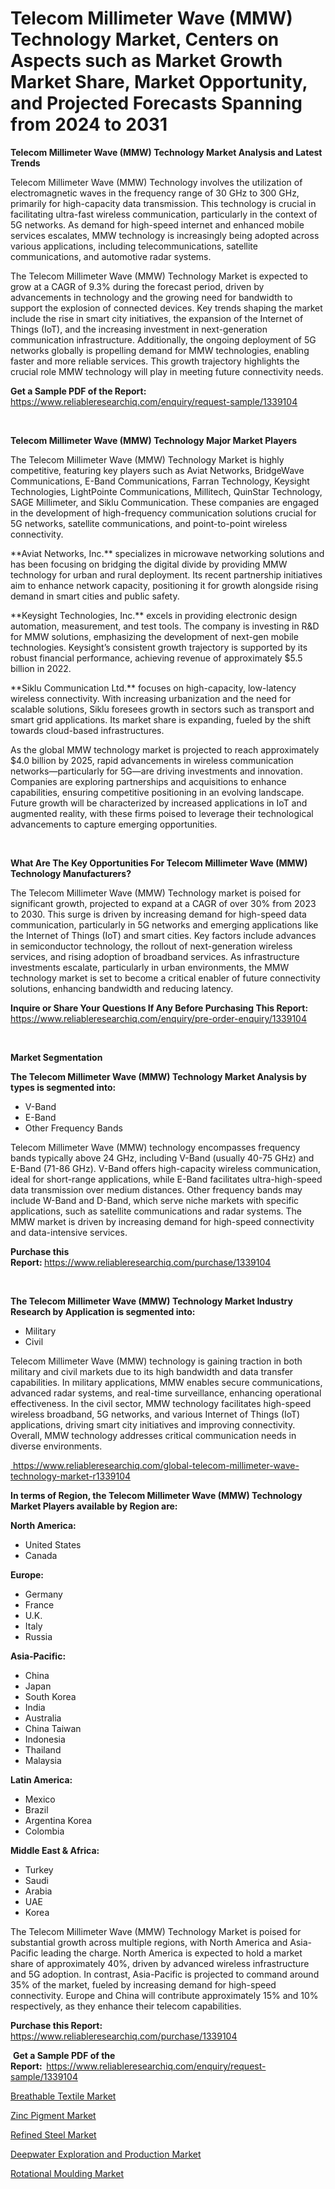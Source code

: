 <p><h1>Telecom Millimeter Wave (MMW) Technology Market, Centers on Aspects such as Market Growth Market Share, Market Opportunity, and Projected Forecasts Spanning from 2024 to 2031</h1></p><p><strong>Telecom Millimeter Wave (MMW) Technology Market Analysis and Latest Trends</strong></p>
<p><p>Telecom Millimeter Wave (MMW) Technology involves the utilization of electromagnetic waves in the frequency range of 30 GHz to 300 GHz, primarily for high-capacity data transmission. This technology is crucial in facilitating ultra-fast wireless communication, particularly in the context of 5G networks. As demand for high-speed internet and enhanced mobile services escalates, MMW technology is increasingly being adopted across various applications, including telecommunications, satellite communications, and automotive radar systems.</p><p>The Telecom Millimeter Wave (MMW) Technology Market is expected to grow at a CAGR of 9.3% during the forecast period, driven by advancements in technology and the growing need for bandwidth to support the explosion of connected devices. Key trends shaping the market include the rise in smart city initiatives, the expansion of the Internet of Things (IoT), and the increasing investment in next-generation communication infrastructure. Additionally, the ongoing deployment of 5G networks globally is propelling demand for MMW technologies, enabling faster and more reliable services. This growth trajectory highlights the crucial role MMW technology will play in meeting future connectivity needs.</p></p>
<p><strong>Get a Sample PDF of the Report:&nbsp;</strong> <a href="https://www.reliableresearchiq.com/enquiry/request-sample/1339104?utm_campaign=104&utm_medium=2&utm_source=Github&utm_content=ia&utm_term=19112024&utm_id=telecom-millimeter-wave-mmw-technology">https://www.reliableresearchiq.com/enquiry/request-sample/1339104</a></p>
<p>&nbsp;</p>
<p><strong>Telecom Millimeter Wave (MMW) Technology Major Market Players</strong></p>
<p><p>The Telecom Millimeter Wave (MMW) Technology Market is highly competitive, featuring key players such as Aviat Networks, BridgeWave Communications, E-Band Communications, Farran Technology, Keysight Technologies, LightPointe Communications, Millitech, QuinStar Technology, SAGE Millimeter, and Siklu Communication. These companies are engaged in the development of high-frequency communication solutions crucial for 5G networks, satellite communications, and point-to-point wireless connectivity.</p><p>**Aviat Networks, Inc.** specializes in microwave networking solutions and has been focusing on bridging the digital divide by providing MMW technology for urban and rural deployment. Its recent partnership initiatives aim to enhance network capacity, positioning it for growth alongside rising demand in smart cities and public safety.</p><p>**Keysight Technologies, Inc.** excels in providing electronic design automation, measurement, and test tools. The company is investing in R&D for MMW solutions, emphasizing the development of next-gen mobile technologies. Keysight’s consistent growth trajectory is supported by its robust financial performance, achieving revenue of approximately $5.5 billion in 2022.</p><p>**Siklu Communication Ltd.** focuses on high-capacity, low-latency wireless connectivity. With increasing urbanization and the need for scalable solutions, Siklu foresees growth in sectors such as transport and smart grid applications. Its market share is expanding, fueled by the shift towards cloud-based infrastructures.</p><p>As the global MMW technology market is projected to reach approximately $4.0 billion by 2025, rapid advancements in wireless communication networks—particularly for 5G—are driving investments and innovation. Companies are exploring partnerships and acquisitions to enhance capabilities, ensuring competitive positioning in an evolving landscape. Future growth will be characterized by increased applications in IoT and augmented reality, with these firms poised to leverage their technological advancements to capture emerging opportunities.</p></p>
<p>&nbsp;</p>
<p><strong>What Are The Key Opportunities For Telecom Millimeter Wave (MMW) Technology Manufacturers?</strong></p>
<p><p>The Telecom Millimeter Wave (MMW) Technology market is poised for significant growth, projected to expand at a CAGR of over 30% from 2023 to 2030. This surge is driven by increasing demand for high-speed data communication, particularly in 5G networks and emerging applications like the Internet of Things (IoT) and smart cities. Key factors include advances in semiconductor technology, the rollout of next-generation wireless services, and rising adoption of broadband services. As infrastructure investments escalate, particularly in urban environments, the MMW technology market is set to become a critical enabler of future connectivity solutions, enhancing bandwidth and reducing latency.</p></p>
<p><strong>Inquire or Share Your Questions If Any Before Purchasing This Report:</strong> <a href="https://www.reliableresearchiq.com/enquiry/pre-order-enquiry/1339104?utm_campaign=104&utm_medium=2&utm_source=Github&utm_content=ia&utm_term=19112024&utm_id=telecom-millimeter-wave-mmw-technology">https://www.reliableresearchiq.com/enquiry/pre-order-enquiry/1339104</a></p>
<p>&nbsp;</p>
<p><strong>Market Segmentation</strong></p>
<p><strong>The Telecom Millimeter Wave (MMW) Technology Market Analysis by types is segmented into:</strong></p>
<p><ul><li>V-Band</li><li>E-Band</li><li>Other Frequency Bands</li></ul></p>
<p><p>Telecom Millimeter Wave (MMW) technology encompasses frequency bands typically above 24 GHz, including V-Band (usually 40-75 GHz) and E-Band (71-86 GHz). V-Band offers high-capacity wireless communication, ideal for short-range applications, while E-Band facilitates ultra-high-speed data transmission over medium distances. Other frequency bands may include W-Band and D-Band, which serve niche markets with specific applications, such as satellite communications and radar systems. The MMW market is driven by increasing demand for high-speed connectivity and data-intensive services.</p></p>
<p><strong>Purchase this Report:&nbsp;</strong><a href="https://www.reliableresearchiq.com/purchase/1339104?utm_campaign=104&utm_medium=2&utm_source=Github&utm_content=ia&utm_term=19112024&utm_id=telecom-millimeter-wave-mmw-technology">https://www.reliableresearchiq.com/purchase/1339104</a></p>
<p>&nbsp;</p>
<p><strong>The Telecom Millimeter Wave (MMW) Technology Market Industry Research by Application is segmented into:</strong></p>
<p><ul><li>Military</li><li>Civil</li></ul></p>
<p><p>Telecom Millimeter Wave (MMW) technology is gaining traction in both military and civil markets due to its high bandwidth and data transfer capabilities. In military applications, MMW enables secure communications, advanced radar systems, and real-time surveillance, enhancing operational effectiveness. In the civil sector, MMW technology facilitates high-speed wireless broadband, 5G networks, and various Internet of Things (IoT) applications, driving smart city initiatives and improving connectivity. Overall, MMW technology addresses critical communication needs in diverse environments.</p></p>
<p><a href="https://www.reliableresearchiq.com/global-telecom-millimeter-wave-technology-market-r1339104?utm_campaign=104&utm_medium=2&utm_source=Github&utm_content=ia&utm_term=19112024&utm_id=telecom-millimeter-wave-mmw-technology">&nbsp;https://www.reliableresearchiq.com/global-telecom-millimeter-wave-technology-market-r1339104</a></p>
<p><strong>In terms of Region, the Telecom Millimeter Wave (MMW) Technology Market Players available by Region are:</strong></p>
<p>
    <p> <strong> North America: </strong>
        <ul>
            <li>United States</li>
            <li>Canada</li>
        </ul>
        </p> 
    <p> <strong> Europe: </strong>
        <ul>
            <li>Germany</li>
            <li>France</li>
            <li>U.K.</li>
            <li>Italy</li>
            <li>Russia</li>
        </ul>
        </p> 
    <p> <strong> Asia-Pacific: </strong>
        <ul>
            <li>China</li>
            <li>Japan</li>
            <li>South Korea</li>
            <li>India</li>
            <li>Australia</li>
            <li>China Taiwan</li>
            <li>Indonesia</li>
            <li>Thailand</li>
            <li>Malaysia</li>
        </ul>
        </p> 
    <p> <strong> Latin America: </strong>
        <ul>
            <li>Mexico</li>
            <li>Brazil</li>
            <li>Argentina Korea</li>
            <li>Colombia</li>
        </ul>
        </p> 
    <p> <strong> Middle East & Africa: </strong>
        <ul>
            <li>Turkey</li>
            <li>Saudi</li>
            <li>Arabia</li>
            <li>UAE</li>
            <li>Korea</li>
        </ul>
    </p>
    </p>
<p><p>The Telecom Millimeter Wave (MMW) Technology Market is poised for substantial growth across multiple regions, with North America and Asia-Pacific leading the charge. North America is expected to hold a market share of approximately 40%, driven by advanced wireless infrastructure and 5G adoption. In contrast, Asia-Pacific is projected to command around 35% of the market, fueled by increasing demand for high-speed connectivity. Europe and China will contribute approximately 15% and 10% respectively, as they enhance their telecom capabilities.</p></p>
<p><strong>Purchase this Report: </strong><a href="https://www.reliableresearchiq.com/purchase/1339104?utm_campaign=104&utm_medium=2&utm_source=Github&utm_content=ia&utm_term=19112024&utm_id=telecom-millimeter-wave-mmw-technology">https://www.reliableresearchiq.com/purchase/1339104</a></p>
<p>&nbsp;<strong>Get a Sample PDF of the Report:&nbsp;&nbsp;</strong><a href="https://www.reliableresearchiq.com/enquiry/request-sample/1339104?utm_campaign=104&utm_medium=2&utm_source=Github&utm_content=ia&utm_term=19112024&utm_id=telecom-millimeter-wave-mmw-technology">https://www.reliableresearchiq.com/enquiry/request-sample/1339104</a></p>
<p><strong></strong></p>
<p><p><a href="https://www.linkedin.com/pulse/breathable-textile-market-global-trends-forecast-2024-2031-c5cne?utm_campaign=104&utm_medium=2&utm_source=Github&utm_content=ia&utm_term=19112024&utm_id=telecom-millimeter-wave-mmw-technology">Breathable Textile Market</a></p><p><a href="https://www.linkedin.com/pulse/zinc-pigment-market-size-growth-trends-statistics-forecasts-qgmfe?utm_campaign=104&utm_medium=2&utm_source=Github&utm_content=ia&utm_term=19112024&utm_id=telecom-millimeter-wave-mmw-technology">Zinc Pigment Market</a></p><p><a href="https://www.linkedin.com/pulse/strategic-forecast-refined-steel-market-growth-trends-size-jonne?utm_campaign=104&utm_medium=2&utm_source=Github&utm_content=ia&utm_term=19112024&utm_id=telecom-millimeter-wave-mmw-technology">Refined Steel Market</a></p><p><a href="https://issuu.com/reportprime-2/docs/deepwater-exploration-and-productio_e8ba2a1a8d2e98?utm_campaign=104&utm_medium=2&utm_source=Github&utm_content=ia&utm_term=19112024&utm_id=telecom-millimeter-wave-mmw-technology">Deepwater Exploration and Production Market</a></p><p><a href="https://issuu.com/reportprime-2/docs/rotational-moulding-market-size-203_4342392dffca5f?utm_campaign=104&utm_medium=2&utm_source=Github&utm_content=ia&utm_term=19112024&utm_id=telecom-millimeter-wave-mmw-technology">Rotational Moulding Market</a></p></p>